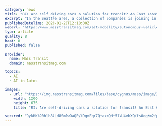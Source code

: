 ```yaml
---
category: news
title: "RI: Are self-driving cars a solution for transit? An East Coast test shows their promise and challenges"
excerpt: "In the Seattle area, a collection of companies is joining in AV research. Google engineers have taken AVs for test trips in Kirkland, while Bellevue-based Paccar is developing self-driving trucks. Carmera, based in Seattle, San Francisco and New York, uses data from video streams to help cars \"see\" what's nearby. Gov. Jay Inslee chose Kirkland ..."
publishedDateTime: 2020-01-28T12:18:00Z
webUrl: "https://www.masstransitmag.com/alt-mobility/autonomous-vehicles/news/21123065/ri-are-selfdriving-cars-a-solution-for-transit-an-east-coast-test-shows-their-promise-and-challenges"
type: article
quality: 8
heat: 8
published: false

provider:
  name: Mass Transit
  domain: masstransitmag.com

topics:
  - AI
  - AI in Autos

images:
  - url: "https://img.masstransitmag.com/files/base/cygnus/mass/image/2020/01/16x9/BIZ_AUTO_SELFDRIVING_TRANSIT_PJ.5e2f9635158de.png?auto=format&fit=max&w=1200"
    width: 1200
    height: 675
    title: "RI: Are self-driving cars a solution for transit? An East Coast test shows their promise and challenges"

secured: "DykHKk90hlh8CLd8SmIwOaQP/tDgmFqY7Q+axmQH+5lVU4vbXQKfs0ogKm2fpxuJkxF1J+KR/0DkyFFYJ8GbyrCe0gQ9Wst4WvQZdm2vh3DCWAPcDMKYnkowyGyMEkXQqp1iRuXH3LXHoHBybwNAWD9ZSatNvzyCgWbKM60R+Wj7tnySy8PtCx/ERUAX47XbHh3Ohyi/W3LE/GMD0fO+oJ1llUZ4Fbf3rGbwPandTHDGdzkkBeLIzPNzQCez6l2GvGuj6FahCjLGOI4PdVZ1Pw+X1AYpH7cD07rknVYbDL89hqOmg7yr1KqCzGq+N6UzescBJTKjq8y0mwhoectJFJbIgR8R9ssz0LHJCoMwJU5Bw/S9oHm+5dg7345RxGg88awWUm3dJCKEkIQF3AXjCHqLXvWs3kwkFnD5YvQiHUTB+ooQz5o0hQxNs2FGDdqGs8K80N0VL+NT+QLEg83kdF0rKeJGQXyzdcTXjrNeol0=;BcPJ6IFv2vSAcsWgCTPllA=="
---
```


